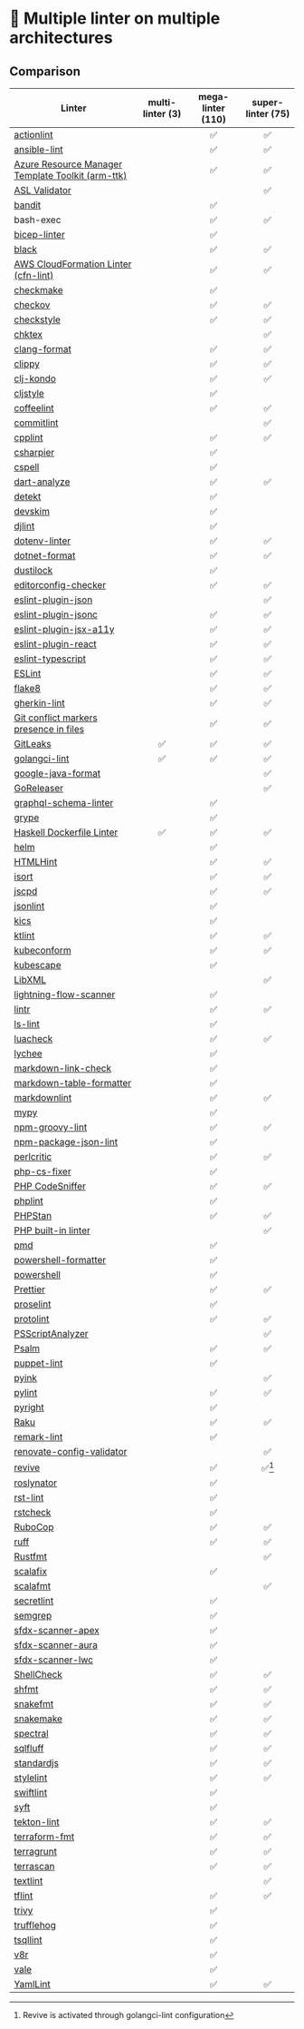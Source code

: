 # 🐐 Multiple linter on multiple architectures

## Comparison

| Linter                                                       | multi-linter (3) | mega-linter (110) | super-linter (75) |
| ------------------------------------------------------------ | :--------------: | :---------------: | :---------------: |
| [actionlint][actionlint]                                     |                  |        ✅         |        ✅         |
| [ansible-lint][ansible-lint]                                 |                  |        ✅         |        ✅         |
| [Azure Resource Manager Template Toolkit (arm-ttk)][arm-ttk] |                  |        ✅         |        ✅         |
| [ASL Validator][asl-validator]                               |                  |                   |        ✅         |
| [bandit][bandit]                                             |                  |        ✅         |                   |
| bash-exec                                                    |                  |        ✅         |        ✅         |
| [bicep-linter][bicep-linter]                                 |                  |        ✅         |                   |
| [black][black]                                               |                  |        ✅         |        ✅         |
| [AWS CloudFormation Linter (cfn-lint)][cfn-lint]             |                  |        ✅         |        ✅         |
| [checkmake][checkmake]                                       |                  |        ✅         |                   |
| [checkov][checkov]                                           |                  |        ✅         |        ✅         |
| [checkstyle][checkstyle]                                     |                  |        ✅         |        ✅         |
| [chktex][chktex]                                             |                  |                   |        ✅         |
| [clang-format][clang-format]                                 |                  |        ✅         |        ✅         |
| [clippy][clippy]                                             |                  |        ✅         |        ✅         |
| [clj-kondo][clj-kondo]                                       |                  |        ✅         |        ✅         |
| [cljstyle][cljstyle]                                         |                  |        ✅         |                   |
| [coffeelint][coffeelint]                                     |                  |        ✅         |        ✅         |
| [commitlint][commitlint]                                     |                  |                   |        ✅         |
| [cpplint][cpplint]                                           |                  |        ✅         |        ✅         |
| [csharpier][csharpier]                                       |                  |        ✅         |                   |
| [cspell][cspell]                                             |                  |        ✅         |                   |
| [dart-analyze][dart-analyze]                                 |                  |        ✅         |        ✅         |
| [detekt][detekt]                                             |                  |        ✅         |                   |
| [devskim][devskim]                                           |                  |        ✅         |                   |
| [djlint][djlint]                                             |                  |        ✅         |                   |
| [dotenv-linter][dotenv-linter]                               |                  |        ✅         |        ✅         |
| [dotnet-format][dotnet-format]                               |                  |        ✅         |        ✅         |
| [dustilock][dustilock]                                       |                  |        ✅         |                   |
| [editorconfig-checker][editorconfig-checker]                 |                  |        ✅         |        ✅         |
| [eslint-plugin-json][eslint-plugin-json]                     |                  |                   |        ✅         |
| [eslint-plugin-jsonc][eslint-plugin-jsonc]                   |                  |        ✅         |        ✅         |
| [eslint-plugin-jsx-a11y][eslint-plugin-jsx-a11y]             |                  |        ✅         |        ✅         |
| [eslint-plugin-react][eslint-plugin-react]                   |                  |        ✅         |        ✅         |
| [eslint-typescript][eslint-typescript]                       |                  |        ✅         |        ✅         |
| [ESLint][eslint]                                             |                  |        ✅         |        ✅         |
| [flake8][flake8]                                             |                  |        ✅         |        ✅         |
| [gherkin-lint][gherkin-lint]                                 |                  |        ✅         |        ✅         |
| [Git conflict markers presence in files][git-diff]           |                  |        ✅         |        ✅         |
| [GitLeaks][gitleaks]                                         |        ✅        |        ✅         |        ✅         |
| [golangci-lint][golangci-lint]                               |        ✅        |        ✅         |        ✅         |
| [google-java-format][google-java-format]                     |                  |                   |        ✅         |
| [GoReleaser][goreleaser]                                     |                  |                   |        ✅         |
| [graphql-schema-linter][graphql-schema-linter]               |                  |        ✅         |                   |
| [grype][grype]                                               |                  |        ✅         |                   |
| [Haskell Dockerfile Linter][hadolint]                        |        ✅        |        ✅         |        ✅         |
| [helm][helm]                                                 |                  |        ✅         |                   |
| [HTMLHint][htmlhint]                                         |                  |        ✅         |        ✅         |
| [isort][isort]                                               |                  |        ✅         |        ✅         |
| [jscpd][jscpd]                                               |                  |        ✅         |        ✅         |
| [jsonlint][jsonlint]                                         |                  |        ✅         |                   |
| [kics][kics]                                                 |                  |        ✅         |                   |
| [ktlint][ktlint]                                             |                  |        ✅         |        ✅         |
| [kubeconform][kubeconform]                                   |                  |        ✅         |        ✅         |
| [kubescape][kubescape]                                       |                  |        ✅         |                   |
| [LibXML][libxml]                                             |                  |                   |        ✅         |
| [lightning-flow-scanner][lightning-flow-scanner]             |                  |        ✅         |                   |
| [lintr][lintr]                                               |                  |        ✅         |        ✅         |
| [ls-lint][ls-lint]                                           |                  |        ✅         |                   |
| [luacheck][luacheck]                                         |                  |        ✅         |        ✅         |
| [lychee][lychee]                                             |                  |        ✅         |                   |
| [markdown-link-check][markdown-link-check]                   |                  |        ✅         |                   |
| [markdown-table-formatter][markdown-table-formatter]         |                  |        ✅         |                   |
| [markdownlint][markdownlint]                                 |                  |        ✅         |        ✅         |
| [mypy][mypy]                                                 |                  |        ✅         |                   |
| [npm-groovy-lint][npm-groovy-lint]                           |                  |        ✅         |        ✅         |
| [npm-package-json-lint][npm-package-json-lint]               |                  |        ✅         |                   |
| [perlcritic][perlcritic]                                     |                  |        ✅         |        ✅         |
| [php-cs-fixer][php-cs-fixer]                                 |                  |        ✅         |                   |
| [PHP CodeSniffer][phpcs]                                     |                  |        ✅         |        ✅         |
| [phplint][phplint]                                           |                  |        ✅         |                   |
| [PHPStan][phpstan]                                           |                  |        ✅         |        ✅         |
| [PHP built-in linter][phpstd]                                |                  |                   |        ✅         |
| [pmd][pmd]                                                   |                  |        ✅         |                   |
| [powershell-formatter][powershell-formatter]                 |                  |        ✅         |                   |
| [powershell][powershell]                                     |                  |        ✅         |                   |
| [Prettier][prettier]                                         |                  |        ✅         |        ✅         |
| [proselint][proselint]                                       |                  |        ✅         |                   |
| [protolint][protolint]                                       |                  |        ✅         |        ✅         |
| [PSScriptAnalyzer][ps-script-analyzer]                       |                  |                   |        ✅         |
| [Psalm][psalm]                                               |                  |        ✅         |        ✅         |
| [puppet-lint][puppet-lint]                                   |                  |        ✅         |                   |
| [pyink][pyink]                                               |                  |                   |        ✅         |
| [pylint][pylint]                                             |                  |        ✅         |        ✅         |
| [pyright][pyright]                                           |                  |        ✅         |                   |
| [Raku][raku]                                                 |                  |        ✅         |        ✅         |
| [remark-lint][remark-lint]                                   |                  |        ✅         |                   |
| [renovate-config-validator][renovate-config-validator]       |                  |                   |        ✅         |
| [revive][revive]                                             |                  |        ✅         |      ✅[^1]       |
| [roslynator][roslynator]                                     |                  |        ✅         |                   |
| [rst-lint][rst-lint]                                         |                  |        ✅         |                   |
| [rstcheck][rstcheck]                                         |                  |        ✅         |                   |
| [RuboCop][rubocop]                                           |                  |        ✅         |        ✅         |
| [ruff][ruff]                                                 |                  |        ✅         |        ✅         |
| [Rustfmt][rustfmt]                                           |                  |                   |        ✅         |
| [scalafix][scalafix]                                         |                  |        ✅         |                   |
| [scalafmt][scalafmt]                                         |                  |                   |        ✅         |
| [secretlint][secretlint]                                     |                  |        ✅         |                   |
| [semgrep][semgrep]                                           |                  |        ✅         |                   |
| [sfdx-scanner-apex][sfdx-scanner-apex]                       |                  |        ✅         |                   |
| [sfdx-scanner-aura][sfdx-scanner-aura]                       |                  |        ✅         |                   |
| [sfdx-scanner-lwc][sfdx-scanner-lwc]                         |                  |        ✅         |                   |
| [ShellCheck][shellcheck]                                     |                  |        ✅         |        ✅         |
| [shfmt][shfmt]                                               |                  |        ✅         |        ✅         |
| [snakefmt][snakefmt]                                         |                  |        ✅         |        ✅         |
| [snakemake][snakemake]                                       |                  |        ✅         |        ✅         |
| [spectral][spectral]                                         |                  |        ✅         |        ✅         |
| [sqlfluff][sqlfluff]                                         |                  |        ✅         |        ✅         |
| [standardjs][standardjs]                                     |                  |        ✅         |        ✅         |
| [stylelint][stylelint]                                       |                  |        ✅         |        ✅         |
| [swiftlint][swiftlint]                                       |                  |        ✅         |                   |
| [syft][syft]                                                 |                  |        ✅         |                   |
| [tekton-lint][tekton-lint]                                   |                  |        ✅         |        ✅         |
| [terraform-fmt][terraform-fmt]                               |                  |        ✅         |        ✅         |
| [terragrunt][terragrunt]                                     |                  |        ✅         |        ✅         |
| [terrascan][terrascan]                                       |                  |        ✅         |        ✅         |
| [textlint][textlint]                                         |                  |                   |        ✅         |
| [tflint][tflint]                                             |                  |        ✅         |        ✅         |
| [trivy][trivy]                                               |                  |        ✅         |                   |
| [trufflehog][trufflehog]                                     |                  |        ✅         |                   |
| [tsqllint][tsqllint]                                         |                  |        ✅         |                   |
| [v8r][v8r]                                                   |                  |        ✅         |                   |
| [vale][vale]                                                 |                  |        ✅         |                   |
| [YamlLint][yamllint]                                         |                  |        ✅         |        ✅         |

[^1]: Revive is activated through golangci-lint configuration

[actionlint]: https://github.com/rhysd/actionlint
[ansible-lint]: https://github.com/ansible/ansible-lint
[arm-ttk]: https://github.com/Azure/arm-ttk
[asl-validator]: https://github.com/ChristopheBougere/asl-validator
[bandit]: https://github.com/PyCQA/bandit
[bicep-linter]: https://github.com/Azure/bicep
[black]: https://github.com/psf/black
[cfn-lint]: https://github.com/aws-cloudformation/cfn-lint
[checkmake]: https://github.com/mrtazz/checkmake
[checkov]: https://github.com/bridgecrewio/checkov
[checkstyle]: https://github.com/checkstyle/checkstyle

<!-- markdown-link-check-disable -->
<!-- Disable chktex link checking since it has been down for several days -->

[chktex]: https://localhost/git.savannah.nongnu.org/cgit/chktex.git

<!-- markdown-link-check-enable -->

[clang-format]: https://github.com/llvm/llvm-project
[clippy]: https://github.com/rust-lang/rust-clippy
[clj-kondo]: https://github.com/borkdude/clj-kondo
[cljstyle]: https://github.com/greglook/cljstyle
[coffeelint]: https://github.com/clutchski/coffeelint
[commitlint]: https://github.com/conventional-changelog/commitlint
[cpplint]: https://github.com/cpplint/cpplint
[csharpier]: https://github.com/belav/csharpier
[cspell]: https://github.com/streetsidesoftware/cspell
[dart-analyze]: https://github.com/dart-lang/sdk
[detekt]: https://github.com/detekt/detekt
[devskim]: https://github.com/microsoft/DevSkim
[djlint]: https://github.com/Riverside-Healthcare/djlint
[dotenv-linter]: https://github.com/dotenv-linter/dotenv-linter
[dotnet-format]: https://github.com/dotnet/sdk
[dustilock]: https://github.com/Checkmarx/dustilock
[editorconfig-checker]: https://github.com/editorconfig-checker/editorconfig-checker
[eslint-plugin-json]: https://github.com/azeemba/eslint-plugin-json
[eslint-plugin-jsonc]: https://github.com/ota-meshi/eslint-plugin-jsonc
[eslint-plugin-jsx-a11y]: https://github.com/jsx-eslint/eslint-plugin-react
[eslint-plugin-react]: https://github.com/yannickcr/eslint-plugin-react
[eslint-typescript]: https://github.com/typescript-eslint/typescript-eslint
[eslint]: https://github.com/eslint/eslint
[flake8]: https://github.com/PyCQA/flake8
[gherkin-lint]: https://github.com/vsiakka/gherkin-lint
[git-diff]: https://github.com/git/git
[gitleaks]: https://github.com/gitleaks/gitleaks
[golangci-lint]: https://github.com/golangci/golangci-lint
[google-java-format]: https://github.com/google/google-java-format
[goreleaser]: https://github.com/goreleaser/goreleaser
[graphql-schema-linter]: https://github.com/cjoudrey/graphql-schema-linter
[grype]: https://github.com/anchore/grype
[hadolint]: https://github.com/hadolint/hadolint
[helm]: https://github.com/helm/helm
[htmlhint]: https://github.com/htmlhint/HTMLHint
[isort]: https://github.com/PyCQA/isort
[jscpd]: https://github.com/kucherenko/jscpd
[jsonlint]: https://github.com/prantlf/jsonlint
[kics]: https://github.com/checkmarx/kics
[ktlint]: https://github.com/pinterest/ktlint
[kubeconform]: https://github.com/yannh/kubeconform
[kubescape]: https://github.com/kubescape/kubescape
[libxml]: https://gitlab.gnome.org/GNOME/libxml2
[lightning-flow-scanner]: https://github.com/Lightning-Flow-Scanner/lightning-flow-scanner-sfdx
[lintr]: https://github.com/r-lib/lintr
[ls-lint]: https://github.com/loeffel-io/ls-lint
[luacheck]: https://github.com/luarocks/luacheck
[lychee]: https://github.com/lycheeverse/lychee
[markdown-link-check]: https://github.com/tcort/markdown-link-check
[markdown-table-formatter]: https://github.com/nvuillam/markdown-table-formatter
[markdownlint]: https://github.com/DavidAnson/markdownlint
[mypy]: https://github.com/python/mypy
[npm-groovy-lint]: https://github.com/nvuillam/npm-groovy-lint
[npm-package-json-lint]: https://github.com/tclindner/npm-package-json-lint
[perlcritic]: https://github.com/Perl-Critic/Perl-Critic
[php-cs-fixer]: https://github.com/PHP-CS-Fixer/PHP-CS-Fixer
[phpcs]: https://github.com/PHPCSStandards/PHP_CodeSniffer
[phplint]: https://github.com/overtrue/phplint
[phpstan]: https://github.com/phpstan/phpstan
[phpstd]: https://github.com/php/php-src
[pmd]: https://github.com/pmd/pmd
[powershell-formatter]: https://github.com/PowerShell/PSScriptAnalyzer
[powershell]: https://github.com/PowerShell/PSScriptAnalyzer
[prettier]: https://github.com/prettier/prettier
[proselint]: https://github.com/amperser/proselint
[protolint]: https://github.com/yoheimuta/protolint
[ps-script-analyzer]: https://github.com/PowerShell/Psscriptanalyzer
[psalm]: https://github.com/vimeo/psalm
[puppet-lint]: https://github.com/puppetlabs/puppet-lint
[pyink]: https://github.com/google/pyink
[pylint]: https://github.com/pylint-dev/pylint
[pyright]: https://github.com/microsoft/pyright
[raku]: https://github.com/rakudo/rakudo
[remark-lint]: https://github.com/remarkjs/remark-lint
[renovate-config-validator]: https://github.com/renovatebot/renovate
[revive]: https://github.com/mgechev/revive
[roslynator]: https://github.com/dotnet/Roslynator
[rst-lint]: https://github.com/twolfson/restructuredtext-lint
[rstcheck]: https://github.com/myint/rstcheck
[rubocop]: https://github.com/rubocop-hq/rubocop
[ruff]: https://github.com/astral-sh/ruff
[rustfmt]: https://github.com/rust-lang/rustfmt
[scalafix]: https://github.com/scalacenter/scalafix
[scalafmt]: https://github.com/scalameta/scalafmt
[secretlint]: https://github.com/secretlint/secretlint
[semgrep]: https://github.com/returntocorp/semgrep
[sfdx-scanner-apex]: https://github.com/forcedotcom/sfdx-scanner
[sfdx-scanner-aura]: https://github.com/forcedotcom/sfdx-scanner
[sfdx-scanner-lwc]: https://github.com/forcedotcom/sfdx-scanner
[shellcheck]: https://github.com/koalaman/shellcheck
[shfmt]: https://github.com/mvdan/sh
[snakefmt]: https://github.com/snakemake/snakefmt
[snakemake]: https://github.com/snakemake/snakemake
[spectral]: https://github.com/stoplightio/spectral
[sqlfluff]: https://github.com/sqlfluff/sqlfluff
[standardjs]: https://github.com/standard/standard
[stylelint]: https://github.com/stylelint/stylelint
[swiftlint]: https://github.com/realm/SwiftLint
[syft]: https://github.com/anchore/syft
[tekton-lint]: https://github.com/IBM/tekton-lint
[terraform-fmt]: https://github.com/hashicorp/terraform
[terragrunt]: https://github.com/gruntwork-io/terragrunt
[terrascan]: https://github.com/tenable/terrascan
[textlint]: https://github.com/textlint/textlint
[tflint]: https://github.com/terraform-linters/tflint
[trivy]: https://github.com/aquasecurity/trivy
[trufflehog]: https://github.com/trufflesecurity/trufflehog
[tsqllint]: https://github.com/tsqllint/tsqllint
[v8r]: https://github.com/chris48s/v8r
[vale]: https://github.com/errata-ai/vale
[yamllint]: https://github.com/adrienverge/yamllint
